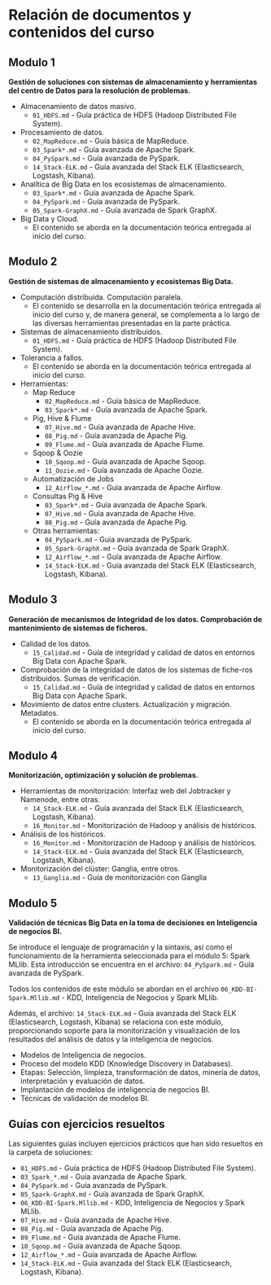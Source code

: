 # Relación de documentos y contenidos del curso

## Modulo 1

**Gestión de soluciones con sistemas de almacenamiento y herramientas del centro de Datos para la resolución de problemas.**

- Almacenamiento de datos masivo.
  - `01_HDFS.md` - Guía práctica de HDFS (Hadoop Distributed File System).
- Procesamiento de datos.
  - `02_MapReduce.md` - Guía básica de MapReduce.
  - `03_Spark*.md` - Guía avanzada de Apache Spark.
  - `04_PySpark.md` - Guía avanzada de PySpark.
  - `14_Stack-ELK.md` - Guía avanzada del Stack ELK (Elasticsearch, Logstash, Kibana).
- Analítica de Big Data en los ecosistemas de almacenamiento.
  - `03_Spark*.md` - Guía avanzada de Apache Spark.
  - `04_PySpark.md` - Guía avanzada de PySpark.
  - `05_Spark-GraphX.md` - Guía avanzada de Spark GraphX.
- Big Data y Cloud.
  - El contenido se aborda en la documentación teórica entregada al inicio del curso.

## Modulo 2

**Gestión de sistemas de almacenamiento y ecosistemas Big Data.**

- Computación distribuida. Computación paralela.
  - El contenido se desarrolla en la documentación teórica entregada al inicio del curso y, de manera general, se complementa a lo largo de las diversas herramientas presentadas en la parte práctica.
- Sistemas de almacenamiento distribuidos.
  - `01_HDFS.md` - Guía práctica de HDFS (Hadoop Distributed File System).
- Tolerancia a fallos.
  - El contenido se aborda en la documentación teórica entregada al inicio del curso.
- Herramientas:
  - Map Reduce
    - `02_MapReduce.md` - Guía básica de MapReduce.
    - `03_Spark*.md` - Guía avanzada de Apache Spark.
  - Pig, Hive & Flume
    - `07_Hive.md` - Guía avanzada de Apache Hive.
    - `08_Pig.md` - Guía avanzada de Apache Pig.
    - `09_Flume.md` - Guía avanzada de Apache Flume.
  - Sqoop & Oozie
    - `10_Sqoop.md` - Guía avanzada de Apache Sqoop.
    - `11_Oozie.md` - Guía avanzada de Apache Oozie.
  - Automatización de Jobs
    - `12_Airflow_*.md` - Guía avanzada de Apache Airflow.
  - Consultas Pig & Hive
    - `03_Spark*.md` - Guía avanzada de Apache Spark.
    - `07_Hive.md` - Guía avanzada de Apache Hive.
    - `08_Pig.md` - Guía avanzada de Apache Pig.
  - Otras herramientas:
    - `04_PySpark.md` - Guía avanzada de PySpark.
    - `05_Spark-GraphX.md` - Guía avanzada de Spark GraphX.
    - `12_Airflow_*.md` - Guía avanzada de Apache Airflow.
    - `14_Stack-ELK.md` - Guía avanzada del Stack ELK (Elasticsearch, Logstash, Kibana).

## Modulo 3

**Generación de mecanismos de Integridad de los datos. Comprobación de mantenimiento de sistemas de ficheros.**

- Calidad de los datos.
  - `15_Calidad.md` - Guía de integridad y calidad de datos en entornos Big Data con Apache Spark.
- Comprobación de la integridad de datos de los sistemas de fiche-ros distribuidos. Sumas de verificación.
  - `15_Calidad.md` - Guía de integridad y calidad de datos en entornos Big Data con Apache Spark.
- Movimiento de datos entre clusters. Actualización y migración. Metadatos.
  - El contenido se aborda en la documentación teórica entregada al inicio del curso.

## Modulo 4

**Monitorización, optimización y solución de problemas.**

- Herramientas de monitorización: Interfaz web del Jobtracker y Namenode, entre otras.
  - `14_Stack-ELK.md` - Guía avanzada del Stack ELK (Elasticsearch, Logstash, Kibana).
  - `16_Monitor.md` - Monitorización de Hadoop y análisis de históricos.
- Análisis de los históricos.
  - `16_Monitor.md` - Monitorización de Hadoop y análisis de históricos.
  - `14_Stack-ELK.md` - Guía avanzada del Stack ELK (Elasticsearch, Logstash, Kibana).
- Monitorización del clúster: Ganglia, entre otros.
  - `13_Ganglia.md` - Guía de monitorización con Ganglia

## Modulo 5

**Validación de técnicas Big Data en la toma de decisiones en Inteligencia de negocios BI.**

Se introduce el lenguaje de programación y la sintaxis, así como el funcionamiento de la herramienta seleccionada para el módulo 5: Spark MLlib. Esta introducción se encuentra en el archivo: `04_PySpark.md` - Guía avanzada de PySpark.

Todos los contenidos de este módulo se abordan en el archivo `06_KDD-BI-Spark.Mllib.md` - KDD, Inteligencia de Negocios y Spark MLlib.

Además, el archivo: `14_Stack-ELK.md` - Guía avanzada del Stack ELK (Elasticsearch, Logstash, Kibana) se relaciona con este módulo, proporcionando soporte para la monitorización y visualización de los resultados del análisis de datos y la inteligencia de negocios.

- Modelos de Inteligencia de negocios.
- Proceso del modelo KDD (Knowledge Discovery in Databases).
- Etapas: Selección, limpieza, transformación de datos, minería de datos, interpretación y evaluación de datos.
- Implantación de modelos de inteligencia de negocios BI.
- Técnicas de validación de modelos BI.

## Guías con ejercicios resueltos

Las siguientes guías incluyen ejercicios prácticos que han sido resueltos en la carpeta de soluciones:

- `01_HDFS.md` - Guía práctica de HDFS (Hadoop Distributed File System).
- `03_Spark_*.md` - Guía avanzada de Apache Spark.
- `04_PySpark.md` - Guía avanzada de PySpark.
- `05_Spark-GraphX.md` - Guía avanzada de Spark GraphX.
- `06_KDD-BI-Spark.Mllib.md` - KDD, Inteligencia de Negocios y Spark MLlib.
- `07_Hive.md` - Guía avanzada de Apache Hive.
- `08_Pig.md` - Guía avanzada de Apache Pig.
- `09_Flume.md` - Guía avanzada de Apache Flume.
- `10_Sqoop.md` - Guía avanzada de Apache Sqoop.
- `12_Airflow_*.md` - Guía avanzada de Apache Airflow.
- `14_Stack-ELK.md` - Guía avanzada del Stack ELK (Elasticsearch, Logstash, Kibana).
